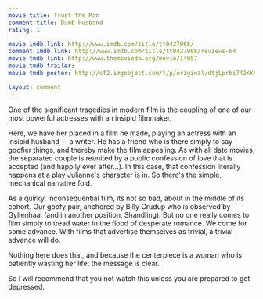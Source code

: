 ```yaml
---
movie title: Trust the Man
comment title: Dumb Husband
rating: 1

movie imdb link: http://www.imdb.com/title/tt0427968/
comment imdb link: http://www.imdb.com/title/tt0427968/reviews-64
movie tmdb link: http://www.themoviedb.org/movie/14057
movie tmdb trailer: 
movie tmdb poster: http://cf2.imgobject.com/t/p/original/dtjLprbi742KKtoEvPgMYUTxLlT.jpg

layout: comment
---
```


One of the significant tragedies in modern film is the coupling of one of our most powerful actresses with an insipid filmmaker.

Here, we have her placed in a film he made, playing an actress with an insipid husband -- a writer. He has a friend who is there simply to say goofier things, and thereby make the film appealing. As with all date movies, the separated couple is reunited by a public confession of love that is accepted (and happily ever after...). In this case, that confession literally happens at a play Julianne's character is in. So there's the simple, mechanical narrative fold.

As a quirky, inconsequential film, its not so bad, about in the middle of its cohort. Our goofy pair, anchored by Billy Crudup who is observed by Gyllenhaal (and in another position, Shandling). But no one really comes to film simply to tread water in the flood of desperate romance. We come for some advance. With films that advertise themselves as trivial, a trivial advance will do. 

Nothing here does that, and because the centerpiece is a woman who is patiently wasting her life, the message is clear. 

So I will recommend that you not watch this unless you are prepared to get depressed.
